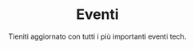 ---
id: eventi
path: eventi
title: Eventi
subtitle: Tieniti aggiornato con tutti i più importanti eventi tech.
image: ../../images/Apple-Mac-Studio-Studio-Display-lifestyle-01-220308.jpg
alt: Il logo dell'Apple Event dell'8 marzo 2022
---